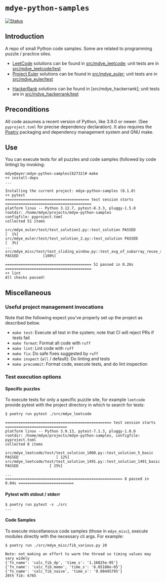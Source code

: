 # `mdye-python-samples`

[![Status](https://github.com/michaeldye/mdye-python-samples/actions/workflows/python-app.yaml/badge.svg)](https://github.com/michaeldye/mdye-python-samples/actions)

## Introduction

A repo of small Python code samples. Some are related to programming puzzle /
practice sites.

* [LeetCode](https://leetcode.com) solutions can be found in [src/mdye_leetcode](src/mdye_leetcode); unit tests are in [src/mdye_leetcode/test](src/mdye_leetcode/test)
* [Project Euler](https://projecteuler.net) solutions can be found in [src/mdye_euler](src/mdye_euler); unit tests are in [src/mdye_euler/test](src/mdye_euler/test)
+ [HackerRank]() solutions can be found in [src/mdye_hackerrank]; unit tests are in [src/mdye_hackerrank/test](src/mdye_hackerrank/test)

## Preconditions

All code assumes a recent version of Python, like 3.9.0 or newer. (See `pyproject.toml` for precise dependency declaration). It also requires the [Poetry](https://python-poetry.org/) packaging and dependency management system and GNU make.

## Use

You can execute tests for all puzzles and code samples (followed by code linting) by invoking:

```shell
mdye@ayer:mdye-python-samples[82732]# make
++ install-deps
...

Installing the current project: mdye-python-samples (0.1.0)
++ pytest
====================================== test session starts =======================================
platform linux -- Python 3.12.7, pytest-8.3.3, pluggy-1.5.0
rootdir: /home/mdye/projects/mdye-python-samples
configfile: pyproject.toml
collected 51 items

src/mdye_euler/test/test_solution1.py::test_solution PASSED                                [  1%]
src/mdye_euler/test/test_solution_2.py::test_solution PASSED                               [  3%]
...
src/mdye_misc/test/test_sliding_window.py::test_avg_of_subarray_reuse_sum PASSED           [100%]

======================================= 51 passed in 0.26s =======================================
++ lint
All checks passed!
```

## Miscellaneous

### Useful project management invocations

Note that the following expect you've properly set up the project as described below.

* `make test`: Execute all test in the system; note that CI will reject PRs if tests fail
* `make format`: Format all code with `ruff`
* `make lint`: Lint code with `ruff`
* `make fix`: Do safe fixes suggested by `ruff`
* `make inspect` (`all` / default): Do linting and tests
* `make precommit`: Format code, execute tests, and do lint inspection

### Test execution options

#### Specific puzzles
To execute tests for only a specific puzzle site, for example `leetcode` provide pytest with the project directory in which to search for tests:

```shell
$ poetry run pytest ./src/mdye_leetcode

================================================ test session starts ============================
platform linux -- Python 3.9.13, pytest-7.1.3, pluggy-1.0.0
rootdir: /home/mdye/projects/mdye-python-samples, configfile: pyproject.toml
collected 8 items

src/mdye_leetcode/test/test_solution_1060.py::test_solution_5_basic PASSED                 [ 12%]
src/mdye_leetcode/test/test_solution_1491.py::test_solution_1491_basic PASSED              [ 25%]

...
===================================================== 8 passed in 0.04s =========================
```

#### Pytest with stdout / stderr

```shell
$ poetry run pytest -s ./src
...
```

#### Code Samples

To execute miscellaneous code samples (those in `mdye_misc`), execute modules directly with the necessary cli args. For example:

```shell
$ poetry run ./src/mdye_misc/fib_various.py 20

Note: not making an effort to warm the thread so timing values may vary widely
{'fn_name': 'calc_fib_dp', 'time_s': '1.16825e-05'}
{'fn_name': 'calc_fib_memo', 'time_s': '6.65188e-05'}
{'fn_name': 'calc_fib_naive', 'time_s': '0.00445795'}
20th fib: 6765
```
